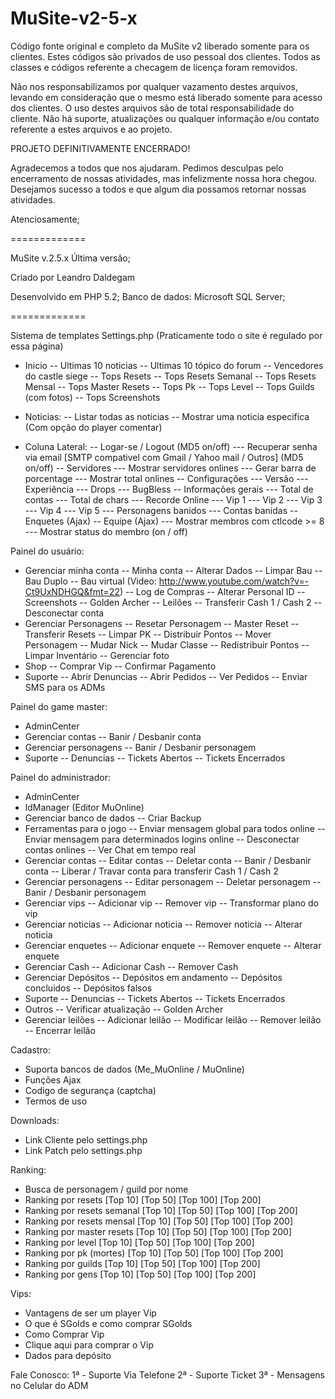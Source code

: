 MuSite-v2-5-x
=============

Código fonte original e completo da MuSite v2 liberado somente para os clientes. Estes códigos são privados de uso pessoal dos clientes. Todos as classes e códigos referente a checagem de licença foram removidos.

Não nos responsabilizamos por qualquer vazamento destes arquivos, levando em consideração que o mesmo está liberado somente para acesso dos clientes. O uso destes arquivos são de total responsabilidade do cliente. Não há suporte, atualizações ou qualquer informação e/ou contato referente a estes arquivos e ao projeto.

PROJETO DEFINITIVAMENTE ENCERRADO!

Agradecemos a todos que nos ajudaram. Pedimos desculpas pelo encerramento de nossas atividades, mas infelizmente nossa hora chegou. Desejamos sucesso a todos e que algum dia possamos retornar nossas atividades.

Atenciosamente;

=============

MuSite v.2.5.x Última versão;

Criado por Leandro Daldegam

Desenvolvido em PHP 5.2;
Banco de dados: Microsoft SQL Server;

=============

Sistema de templates
Settings.php (Praticamente todo o site é regulado por essa página)

 - Inicio
  -- Ultimas 10 noticias
  -- Ultimas 10 tópico do forum
  -- Vencedores do castle siege
  -- Tops Resets
  -- Tops Resets Semanal
  -- Tops Resets Mensal
  -- Tops Master Resets
  -- Tops Pk
  -- Tops Level
  -- Tops Guilds (com fotos)
  -- Tops Screenshots

 - Noticias: 
  -- Listar todas as noticias
  -- Mostrar uma noticia especifica (Com opção do player comentar)

 - Coluna Lateral:
  -- Logar-se / Logout (MD5 on/off)
  --- Recuperar senha via email [SMTP compativel com Gmail / Yahoo mail / Outros] (MD5 on/off)
  -- Servidores
   --- Mostrar servidores onlines
   --- Gerar barra de porcentage
   --- Mostrar total onlines 
  -- Configurações
   --- Versão
   --- Experiência
   --- Drops
   --- BugBless
  -- Informações gerais
   --- Total de contas
   --- Total de chars
   --- Recorde Online
   --- Vip 1
   --- Vip 2
   --- Vip 3
   --- Vip 4
   --- Vip 5
   --- Personagens banidos
   --- Contas banidas
  -- Enquetes (Ajax)
  -- Equipe (Ajax)
   --- Mostrar membros com ctlcode >= 8
   --- Mostrar status do membro (on / off)

Painel do usuário: 
 - Gerenciar minha conta
  -- Minha conta
  -- Alterar Dados
  -- Limpar Bau
  -- Bau Duplo
  -- Bau virtual (Video: http://www.youtube.com/watch?v=-Ct9UxNDHGQ&fmt=22)
  -- Log de Compras
  -- Alterar Personal ID
  -- Screenshots
  -- Golden Archer
  -- Leilões
  -- Transferir Cash 1 / Cash 2
  -- Desconectar conta
 - Gerenciar Personagens
  -- Resetar Personagem
  -- Master Reset
  -- Transferir Resets
  -- Limpar PK
  -- Distribuir Pontos
  -- Mover Personagem
  -- Mudar Nick
  -- Mudar Classe
  -- Redistribuir Pontos
  -- Limpar Inventário
  -- Gerenciar foto
 - Shop
  -- Comprar Vip
  -- Confirmar Pagamento
 - Suporte
  -- Abrir Denuncias
  -- Abrir Pedidos
  -- Ver Pedidos
  -- Enviar SMS para os ADMs

Painel do game master: 
 - AdminCenter
 - Gerenciar contas
  -- Banir / Desbanir conta
 - Gerenciar personagens
  -- Banir / Desbanir personagem
 - Suporte 
  -- Denuncias
  -- Tickets Abertos
  -- Tickets Encerrados  

Painel do administrador: 
 - AdminCenter
 - ldManager (Editor MuOnline)
 - Gerenciar banco de dados
  -- Criar Backup
 - Ferramentas para o jogo
  -- Enviar mensagem global para todos online
  -- Enviar mensagem para determinados logins online
  -- Desconectar contas onlines
  -- Ver Chat em tempo real
 - Gerenciar contas
  -- Editar contas
  -- Deletar conta
  -- Banir / Desbanir conta
  -- Liberar / Travar conta para transferir Cash 1 / Cash 2
 - Gerenciar personagens
  -- Editar personagem
  -- Deletar personagem
  -- Banir / Desbanir personagem
 - Gerenciar vips
  -- Adicionar vip
  -- Remover vip
  -- Transformar plano do vip  
 - Gerenciar noticias 
  -- Adicionar noticia
  -- Remover noticia
  -- Alterar noticia  
 - Gerenciar enquetes 
  -- Adicionar enquete
  -- Remover enquete
  -- Alterar enquete  
 - Gerenciar Cash
  -- Adicionar Cash
  -- Remover Cash  
 - Gerenciar Depósitos
  -- Depósitos em andamento 
  -- Depósitos concluidos
  -- Depósitos falsos  
 - Suporte 
  -- Denuncias
  -- Tickets Abertos
  -- Tickets Encerrados  
 - Outros
  -- Verificar atualização
  -- Golden Archer
 - Gerenciar leilões
  -- Adicionar leilão
  -- Modificar leilão
  -- Remover leilão
  -- Encerrar leilão

Cadastro: 
 - Suporta bancos de dados (Me_MuOnline / MuOnline)
 - Funções Ajax
 - Codigo de segurança (captcha)
 - Termos de uso

Downloads: 
 - Link Cliente pelo settings.php
 - Link Patch pelo settings.php

Ranking: 
 - Busca de personagem / guild por nome
 - Ranking por resets [Top 10] [Top 50] [Top 100] [Top 200]
 - Ranking por resets semanal [Top 10] [Top 50] [Top 100] [Top 200]
 - Ranking por resets mensal [Top 10] [Top 50] [Top 100] [Top 200]
 - Ranking por master resets [Top 10] [Top 50] [Top 100] [Top 200]
 - Ranking por level [Top 10] [Top 50] [Top 100] [Top 200]
 - Ranking por pk (mortes) [Top 10] [Top 50] [Top 100] [Top 200]
 - Ranking por guilds [Top 10] [Top 50] [Top 100] [Top 200]
 - Ranking por gens [Top 10] [Top 50] [Top 100] [Top 200]

Vips: 
 - Vantagens de ser um player Vip
 - O que é SGolds e como comprar SGolds
 - Como Comprar Vip
 - Clique aqui para comprar o Vip
 - Dados para depósito

Fale Conosco:
 1ª - Suporte Via Telefone
 2ª - Suporte Ticket
 3ª - Mensagens no Celular do ADM